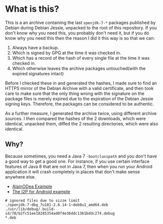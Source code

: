 # What is this?

This is a an archive containing the last `openjdk-7-*` packages published by Debian
during Debian Jessie, unpacked to the root of this repository. If you don't know why
you need this, you probably don't need it, but if you do know why you need this then
the reason I did it this way is so that we can:

1. Always have a backup.
2. Which is signed by GPG at the time it was checked in.
3. Which has a record of the hash of every single file at the time it was checked in.
4. Which otherwise leaves the archive packages untouched(with the expired signatures intact)

Before I checked these in and generated the hashes, I made sure to find an HTTPS mirror of
the Debian Archive with a valid certificate, and then took care to make sure that the only
thing wrong with the signature on the package files is merely expired due to the expiration
of the Debian Jessie signing keys. Therefore, the packages can be considered to be authentic.

As a further measure, I generated the archive twice, using different archive sources. I then
compared the hashes of the 2 downloads, which were identical, unpacked them, diffed the 2
resulting directories, which were also identical.

## Why?

Because sometimes, you need a Java 7 `-bootclasspath` and you don't have a good way to get
a good one. For instance, if you use certain interface features of Java 8 that are not in
Java 7, then when you run your Android application it will crash completely in places that
don't make sense anywhere else.

- [AlainODea Example](https://gist.github.com/AlainODea/1375759b8720a3f9f094)
- [The I2P for Android example](http://zzz.i2p/topics/1668)

```
# ignored files due to sizze limit
./openjdk-7-dbg_7u181-2.6.14-1~deb8u1_amd64.deb
./usr/lib/debug/.build-id/78/b2fc51ee18285354ad0f4e36ddc1361bddc274.debug
*.deb
```
